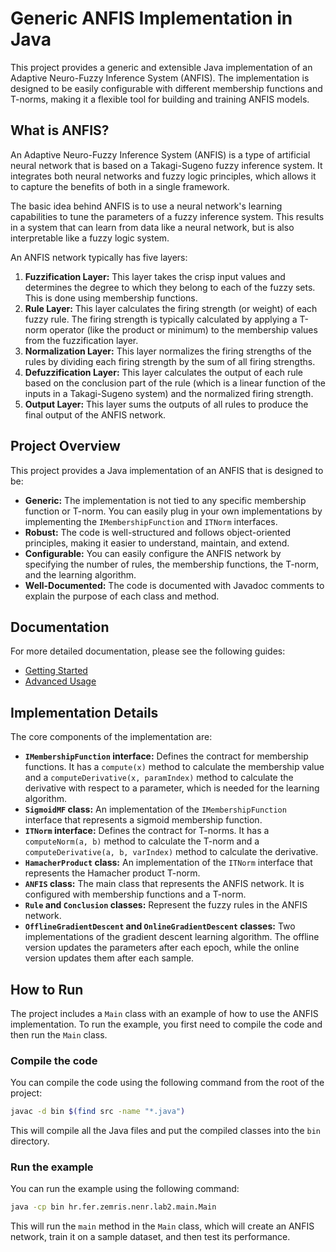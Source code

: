 # Generic ANFIS Implementation in Java

This project provides a generic and extensible Java implementation of an Adaptive Neuro-Fuzzy Inference System (ANFIS). The implementation is designed to be easily configurable with different membership functions and T-norms, making it a flexible tool for building and training ANFIS models.

## What is ANFIS?

An Adaptive Neuro-Fuzzy Inference System (ANFIS) is a type of artificial neural network that is based on a Takagi-Sugeno fuzzy inference system. It integrates both neural networks and fuzzy logic principles, which allows it to capture the benefits of both in a single framework.

The basic idea behind ANFIS is to use a neural network's learning capabilities to tune the parameters of a fuzzy inference system. This results in a system that can learn from data like a neural network, but is also interpretable like a fuzzy logic system.

An ANFIS network typically has five layers:

1.  **Fuzzification Layer:** This layer takes the crisp input values and determines the degree to which they belong to each of the fuzzy sets. This is done using membership functions.
2.  **Rule Layer:** This layer calculates the firing strength (or weight) of each fuzzy rule. The firing strength is typically calculated by applying a T-norm operator (like the product or minimum) to the membership values from the fuzzification layer.
3.  **Normalization Layer:** This layer normalizes the firing strengths of the rules by dividing each firing strength by the sum of all firing strengths.
4.  **Defuzzification Layer:** This layer calculates the output of each rule based on the conclusion part of the rule (which is a linear function of the inputs in a Takagi-Sugeno system) and the normalized firing strength.
5.  **Output Layer:** This layer sums the outputs of all rules to produce the final output of the ANFIS network.

## Project Overview

This project provides a Java implementation of an ANFIS that is designed to be:

*   **Generic:** The implementation is not tied to any specific membership function or T-norm. You can easily plug in your own implementations by implementing the `IMembershipFunction` and `ITNorm` interfaces.
*   **Robust:** The code is well-structured and follows object-oriented principles, making it easier to understand, maintain, and extend.
*   **Configurable:** You can easily configure the ANFIS network by specifying the number of rules, the membership functions, the T-norm, and the learning algorithm.
*   **Well-Documented:** The code is documented with Javadoc comments to explain the purpose of each class and method.

## Documentation

For more detailed documentation, please see the following guides:

*   [Getting Started](./docs/GettingStarted.md)
*   [Advanced Usage](./docs/AdvancedUsage.md)

## Implementation Details

The core components of the implementation are:

*   **`IMembershipFunction` interface:** Defines the contract for membership functions. It has a `compute(x)` method to calculate the membership value and a `computeDerivative(x, paramIndex)` method to calculate the derivative with respect to a parameter, which is needed for the learning algorithm.
*   **`SigmoidMF` class:** An implementation of the `IMembershipFunction` interface that represents a sigmoid membership function.
*   **`ITNorm` interface:** Defines the contract for T-norms. It has a `computeNorm(a, b)` method to calculate the T-norm and a `computeDerivative(a, b, varIndex)` method to calculate the derivative.
*   **`HamacherProduct` class:** An implementation of the `ITNorm` interface that represents the Hamacher product T-norm.
*   **`ANFIS` class:** The main class that represents the ANFIS network. It is configured with membership functions and a T-norm.
*   **`Rule` and `Conclusion` classes:** Represent the fuzzy rules in the ANFIS network.
*   **`OfflineGradientDescent` and `OnlineGradientDescent` classes:** Two implementations of the gradient descent learning algorithm. The offline version updates the parameters after each epoch, while the online version updates them after each sample.

## How to Run

The project includes a `Main` class with an example of how to use the ANFIS implementation. To run the example, you first need to compile the code and then run the `Main` class.

### Compile the code

You can compile the code using the following command from the root of the project:

```bash
javac -d bin $(find src -name "*.java")
```

This will compile all the Java files and put the compiled classes into the `bin` directory.

### Run the example

You can run the example using the following command:

```bash
java -cp bin hr.fer.zemris.nenr.lab2.main.Main
```

This will run the `main` method in the `Main` class, which will create an ANFIS network, train it on a sample dataset, and then test its performance.

